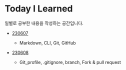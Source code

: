 # Today I Learned

일별로 공부한 내용을 작성하는 공간입니다.

- [230607](./2306//230607/TIL0607.md)
    - Markdown, CLI, Git, GitHub

- [230608](./2306//230608/TIL0608.md)
    - Git_profile, .gitignore, branch, Fork & pull request